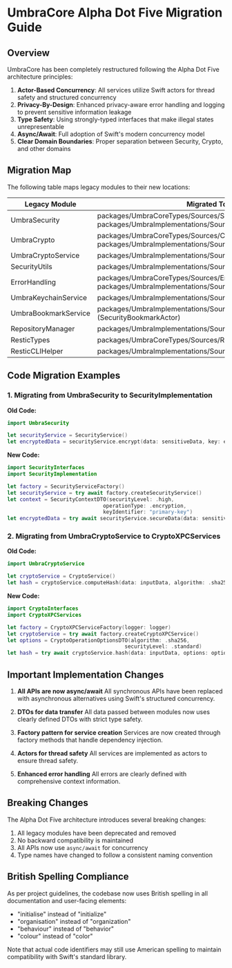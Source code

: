 # UmbraCore Alpha Dot Five Migration Guide

## Overview

UmbraCore has been completely restructured following the Alpha Dot Five architecture principles:

1. **Actor-Based Concurrency**: All services utilize Swift actors for thread safety and structured concurrency
2. **Privacy-By-Design**: Enhanced privacy-aware error handling and logging to prevent sensitive information leakage
3. **Type Safety**: Using strongly-typed interfaces that make illegal states unrepresentable
4. **Async/Await**: Full adoption of Swift's modern concurrency model
5. **Clear Domain Boundaries**: Proper separation between Security, Crypto, and other domains

## Migration Map

The following table maps legacy modules to their new locations:

| Legacy Module | Migrated To |
|---------------|-------------|
| UmbraSecurity | packages/UmbraCoreTypes/Sources/SecurityInterfaces + packages/UmbraImplementations/Sources/SecurityImplementation |
| UmbraCrypto | packages/UmbraCoreTypes/Sources/CryptoTypes + packages/UmbraImplementations/Sources/CryptoServices |
| UmbraCryptoService | packages/UmbraImplementations/Sources/CryptoXPCServices |
| SecurityUtils | packages/UmbraImplementations/Sources/SecurityUtils |
| ErrorHandling | packages/UmbraCoreTypes/Sources/ErrorCoreTypes + packages/UmbraImplementations/Sources/ErrorHandlingImpl |
| UmbraKeychainService | packages/UmbraImplementations/Sources/KeychainServices |
| UmbraBookmarkService | packages/UmbraImplementations/Sources/SecurityUtils (SecurityBookmarkActor) |
| RepositoryManager | packages/UmbraImplementations/Sources/RepositoryServices |
| ResticTypes | packages/UmbraCoreTypes/Sources/ResticTypes |
| ResticCLIHelper | packages/UmbraImplementations/Sources/ResticServices |

## Code Migration Examples

### 1. Migrating from UmbraSecurity to SecurityImplementation

**Old Code:**
```swift
import UmbraSecurity

let securityService = SecurityService()
let encryptedData = securityService.encrypt(data: sensitiveData, key: encryptionKey)
```

**New Code:**
```swift
import SecurityInterfaces
import SecurityImplementation

let factory = SecurityServiceFactory()
let securityService = try await factory.createSecurityService()
let context = SecurityContextDTO(securityLevel: .high, 
                               operationType: .encryption,
                               keyIdentifier: "primary-key")
let encryptedData = try await securityService.secureData(data: sensitiveData, context: context)
```

### 2. Migrating from UmbraCryptoService to CryptoXPCServices

**Old Code:**
```swift
import UmbraCryptoService

let cryptoService = CryptoService()
let hash = cryptoService.computeHash(data: inputData, algorithm: .sha256)
```

**New Code:**
```swift
import CryptoInterfaces
import CryptoXPCServices

let factory = CryptoXPCServiceFactory(logger: logger)
let cryptoService = try await factory.createCryptoXPCService()
let options = CryptoOperationOptionsDTO(algorithm: .sha256, 
                                      securityLevel: .standard)
let hash = try await cryptoService.hash(data: inputData, options: options)
```

## Important Implementation Changes

1. **All APIs are now async/await**
   All synchronous APIs have been replaced with asynchronous alternatives using Swift's structured concurrency.

2. **DTOs for data transfer**
   All data passed between modules now uses clearly defined DTOs with strict type safety.

3. **Factory pattern for service creation**
   Services are now created through factory methods that handle dependency injection.

4. **Actors for thread safety**
   All services are implemented as actors to ensure thread safety.

5. **Enhanced error handling**
   All errors are clearly defined with comprehensive context information.

## Breaking Changes

The Alpha Dot Five architecture introduces several breaking changes:

1. All legacy modules have been deprecated and removed
2. No backward compatibility is maintained
3. All APIs now use `async/await` for concurrency
4. Type names have changed to follow a consistent naming convention

## British Spelling Compliance

As per project guidelines, the codebase now uses British spelling in all documentation and user-facing elements:
- "initialise" instead of "initialize"
- "organisation" instead of "organization"
- "behaviour" instead of "behavior"
- "colour" instead of "color"

Note that actual code identifiers may still use American spelling to maintain compatibility with Swift's standard library.
